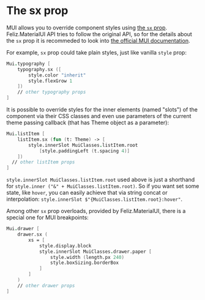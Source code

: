 # The sx prop

MUI allows you to override component styles using [the `sx` prop](https://mui.com/system/getting-started/the-sx-prop/). Feliz.MaterialUI API tries to follow the original API, so for the details about the `sx` prop it is recommeded to look into [the official MUI documentation](https://mui.com/system/getting-started/the-sx-prop/).

For example, `sx` prop could take plain styles, just like vanilla `style` prop:

```fsharp
Mui.typography [
    typography.sx ([
        style.color "inherit"
        style.flexGrow 1
    ])
    // other typography props
]
```

It is possible to override styles for the inner elements (named "slots") of the component via their CSS classes and even use parameters of the current theme passing callback (that has Theme object as a parameter):

```fsharp
Mui.listItem [
    listItem.sx (fun (t: Theme) -> [
        style.innerSlot MuiClasses.listItem.root
            [style.paddingLeft (t.spacing 4)]
    ])
  // other listItem props
]
```

`style.innerSlot MuiClasses.listItem.root` used above is just a shorthand for `style.inner ("&" + MuiClasses.listItem.root)`. So if you want set some state, like `hover`, you can easily achieve that via string concat or interpolation: `style.innerSlot $"{MuiClasses.listItem.root}:hover"`.

Among other `sx` prop overloads, provided by Feliz.MaterialUI, there is a special one for MUI breakpoints:

```fsharp
Mui.drawer [
    drawer.sx (
        xs = [
            style.display.block
            style.innerSlot MuiClasses.drawer.paper [
                style.width (length.px 240)
                style.boxSizing.borderBox
            ]
        ]
    )
    // other drawer props
]
```
